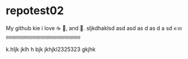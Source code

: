 # repotest02
My github kie 
i love :coffee: :pizza:, and :dancer:.
sljkdhaklsd
asd
 asd
  as d
   as
   d a
   sd ควยยยยยยยยยยยยยยยยยยยยยยยยยยยยย
   
k.hljk jklh h bjk 
jkhjkl2325323
gkjhk
